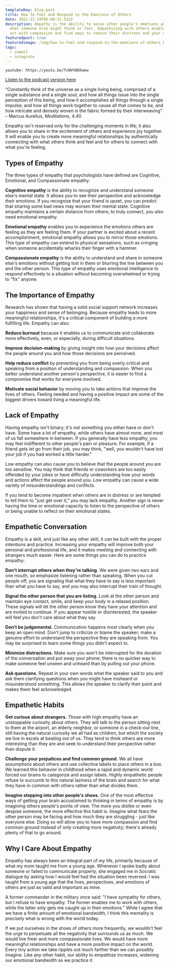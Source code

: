 ```yaml
---
templateKey: blog-post
title: How To Feel and Respond to the Emotions of Others
date: 2022-12-19T05:04:51.522Z
description: Empathy is the ability to sense other people's emotions and imagine
  what someone else might think or feel. Empathizing with others enables you to
  act with compassion and find ways to reduce their distress and your own.
featuredpost: true
featuredimage: /img/how-to-feel-and-respond-to-the-emotions-of-others_banner.jpg
tags:
  - commit
  - integrate
---
```

`youtube: https://youtu.be/TcWVV8OXaew`

[Listen to the podcast version here](link)

“Constantly think of the universe as a single living being, comprised of a single substance and a single soul; and how all things issue into the single perception of this being, and how it accomplishes all things through a single impulse; and how all things work together to cause all that comes to be, and how intricate and densely woven is the fabric formed by their interweaving” – Marcus Aurelius, _Meditations,_ 4.40

Empathy isn't reserved only for the challenging moments in life; it also allows you to share in the excitement of others and experience joy together. It will enable you to create more meaningful relationships by authentically connecting with what others think and feel and for others to connect with what you're feeling.

## Types of Empathy

The three types of empathy that psychologists have defined are Cognitive, Emotional, and Compassionate empathy. 

**Cognitive empathy** is the ability to recognize and understand someone else's mental state. It allows you to see their perspective and acknowledge their emotions. If you recognize that your friend is upset, you can predict that sharing some bad news may worsen their mental state. Cognitive empathy maintains a certain distance from others; to truly connect, you also need emotional empathy.

**Emotional empathy** enables you to experience the emotions others are feeling as they are feeling them. If your partner is excited about a recent accomplishment, emotional empathy allows you to mirror those emotions. This type of empathy can extend to physical sensations, such as cringing when someone accidentally whacks their finger with a hammer. 

**Compassionate empathy** is the ability to understand and share in someone else's emotions without getting lost in them or blurring the line between you and the other person. This type of empathy uses emotional intelligence to respond effectively to a situation without becoming overwhelmed or trying to "fix" anyone.

## The Importance of Empathy

Research has shown that having a solid social support network increases your happiness and sense of belonging. Because empathy leads to more meaningful relationships, it's a critical component of building a more fulfilling life. Empathy can also:

**Reduce burnout** because it enables us to communicate and collaborate more effectively, even, or especially, during difficult situations.

**Improve decision-making** by giving insight into how your decisions affect the people around you and how those decisions are perceived. 

**Help reduce conflict** by preventing you from being overly critical and speaking from a position of understanding and compassion. When you better understand another person's perspective, it is easier to find a compromise that works for everyone involved.

**Motivate social behavior** by moving you to take actions that improve the lives of others. Feeling needed and having a positive impact are some of the biggest drivers toward living a meaningful life.

## Lack of Empathy

Having empathy isn't binary; it's not something you either have or don't have. Some have a lot of empathy, while others have almost none, and most of us fall somewhere in between. If you generally have less empathy, you may feel indifferent to other people's pain or pleasure. For example, if a friend gets let go from their job, you may think, "well, you wouldn't have lost your job if you had worked a little harder."

Low empathy can also cause you to believe that the people around you are too sensitive. You may think that friends or coworkers are too easily offended by your jokes or have difficulty understanding how your words and actions affect the people around you. Low empathy can cause a wide variety of misunderstandings and conflicts.

If you tend to become impatient when others are in distress or are tempted to tell them to "just get over it," you may lack empathy. Another sign is never having the time or emotional capacity to listen to the perspective of others or being unable to reflect on their emotional states.

## Empathetic Conversation

Empathy is a skill, and just like any other skill, it can be built with the proper intentions and practice. Increasing your empathy will improve both your personal and professional life, and it makes meeting and connecting with strangers much easier. Here are some things you can do to practice empathy:

**Don't interrupt others when they're talking.** We were given two ears and one mouth, so emphasize listening rather than speaking. When you cut people off, you are signaling that what they have to say is less important than what you have to say, and you may also interrupt their train of thought. 

**Signal the other person that you are listing.** Look at the other person and maintain eye contact, smile, and keep your body in a relaxed position. These signals will let the other person know they have your attention and are invited to continue. If you appear hostile or disinterested, the speaker will feel you don't care about what they say.

**Don't be judgemental.** Communication happens most clearly when you keep an open mind. Don't jump to criticize or blame the speaker; make a genuine effort to understand the perspective they are speaking from. You may be surprised to learn some things you didn't expect to.

**Minimize distractions.** Make sure you won't be interrupted for the duration of the conversation and put away your phone; there is no quicker way to make someone feel unseen and unheard than by pulling out your phone.

**Ask questions.** Repeat in your own words what the speaker said to you and ask them clarifying questions when you might have misheard or misunderstood something. This allows the speaker to clarify their point and makes them feel acknowledged.

## Empathetic Habits

**Get curious about strangers.** Those with high empathy have an unstoppable curiosity about others. They will talk to the person sitting next to them at the airport, an elderly neighbor, or someone in a check-out line, still having the natural curiosity we all had as children, but which the society we live in excels at beating out of us. They tend to think others are more interesting than they are and seek to understand their perspective rather than dispute it. 

**Challenge your prejudices and find common ground.** We all have assumptions about others and use collective labels to place others in a box. We learned this behavior in childhood when a rapid and dynamic world forced our brains to categorize and assign labels. Highly empathetic people refuse to succumb to this natural laziness of the brain and search for what they have in common with others rather than what divides them.

**Imagine stepping into other people's shoes.** One of the most effective ways of getting your brain accustomed to thinking in terms of empathy is by imagining others people's points of view. The more you dislike or even despise someone, the more effective this habit is. Imagine what fears the other person may be facing and how much they are struggling - just like everyone else. Doing so will allow you to have more compassion and find common ground instead of only creating more negativity; there's already plenty of that to go around.

## Why I Care About Empathy

Empathy has always been an integral part of my life, primarily because of what my mom taught me from a young age. Whenever I spoke badly about someone or failed to communicate properly, she engaged me in Socratic dialogue by asking how I would feel had the situation been reversed. I was taught from a young age that the lives, perspectives, and emotions of others are just as valid and important as mine.

A former commander in the military once said: "I have sympathy for others, but I refuse to have empathy. The former enables me to work with others, while the latter only gets me caught up in their emotions." While I agree that we have a finite amount of emotional bandwidth, I think this mentality is precisely what is wrong with the world today.

If we put ourselves in the shoes of others more frequently, we wouldn't feel the urge to perpetuate all the negativity that surrounds us as much. We would live freer and more compassionate lives. We would have more meaningful relationships and have a more positive impact on the world. Every tiny action we take ripples out much farther than we can possibly imagine. Like any other habit, our ability to empathize increases, widening our emotional bandwidth as we practice it.
